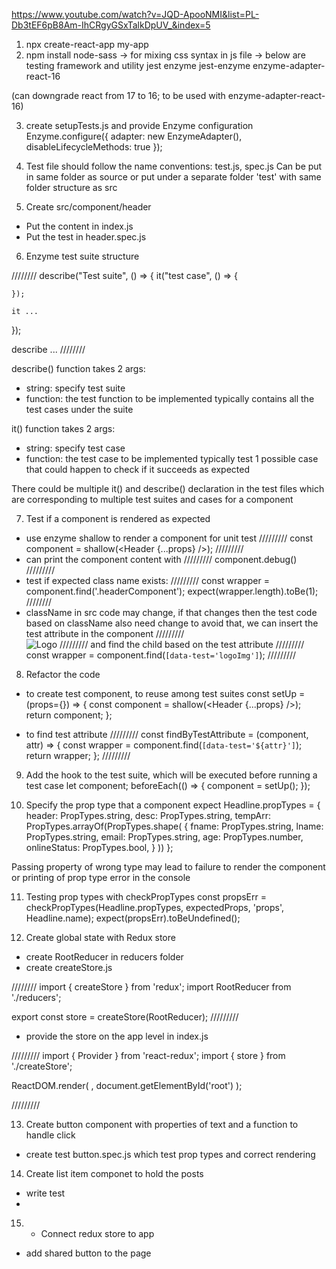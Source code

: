 https://www.youtube.com/watch?v=JQD-ApooNMI&list=PL-Db3tEF6pB8Am-IhCRgyGSxTalkDpUV_&index=5

1. npx create-react-app my-app
2. npm install 
node-sass       -> for mixing css syntax in js file
                -> below are testing framework and utility
jest
enzyme
jest-enzyme
enzyme-adapter-react-16

(can downgrade react from 17 to 16; to be used with enzyme-adapter-react-16)

3. create setupTests.js and provide Enzyme configuration
Enzyme.configure({
    adapter: new EnzymeAdapter(),
    disableLifecycleMethods: true
});

4. Test file should follow the name conventions: test.js, spec.js
Can be put in same folder as source or put under a separate folder 'test' with same folder structure as src

5. Create src/component/header
- Put the content in index.js
- Put the test in header.spec.js

6. Enzyme test suite structure

////////
describe("Test suite", () => {
    it("test case", () => {

    });

    it ...

});

describe ...
////////

describe() function takes 2 args:
- string: specify test suite
- function: the test function to be implemented
typically contains all the test cases under the suite

it() function takes 2 args:
- string: specify test case
- function: the test case to be implemented
typically test 1 possible case that could happen to check if it succeeds as expected

There could be multiple it() and describe() declaration in the test files
which are corresponding to multiple test suites and cases for a component

7. Test if a component is rendered as expected
- use enzyme shallow to render a component for unit test
    /////////
    const component = shallow(<Header {...props} />);
    /////////
- can print the component content with
    /////////
    component.debug()
    /////////
- test if expected class name exists:
    /////////
    const wrapper = component.find('.headerComponent');
    expect(wrapper.length).toBe(1);
    ////////
- className in src code may change, if that changes then the test code based on className also need change
to avoid that, we can insert the test attribute in the component
    /////////    
    <img data-test="logoImg" src={Logo} alt="Logo" />
    /////////
and find the child based on the test attribute
    /////////
    const wrapper = component.find(`[data-test='logoImg']`);
    /////////

8. Refactor the code 

- to create test component, to reuse among test suites
const setUp = (props={}) => {
    const component = shallow(<Header {...props} />);
    return component;
};

- to find test attribute
    /////////
    const findByTestAttribute  = (component, attr) => {
        const wrapper = component.find(`[data-test='${attr}']`);
        return wrapper;
    };
    /////////

9. Add the hook to the test suite, which will be executed before running a test case
        let component;
        beforeEach(() => {
            component = setUp();
        });    

10. Specify the prop type that a component expect
Headline.propTypes = {
    header: PropTypes.string,
    desc: PropTypes.string,
    tempArr: PropTypes.arrayOf(PropTypes.shape(
        {
            fname: PropTypes.string,
            lname: PropTypes.string,
            email: PropTypes.string,
            age: PropTypes.number,
            onlineStatus: PropTypes.bool,
        }
    ))
};

Passing property of wrong type may lead to failure to render the component
or printing of prop type error in the console

11. Testing prop types with checkPropTypes
    const propsErr = checkPropTypes(Headline.propTypes, expectedProps, 'props', Headline.name);
    expect(propsErr).toBeUndefined();

12. Create global state with Redux store
- create RootReducer in reducers folder
- create createStore.js

////////
import { createStore } from 'redux';
import RootReducer from './reducers';

export const store = createStore(RootReducer);
/////////

- provide the store on the app level in index.js

/////////
import { Provider } from 'react-redux';
import { store } from './createStore';

ReactDOM.render(
  <Provider store={store}>
    <App />
  </Provider>,
  document.getElementById('root')
);

/////////

13.  Create button component with properties of text and a function to handle click
- create test button.spec.js
which test prop types and correct rendering

14. Create list item componet to hold the posts
- write test
- 
15. - Connect redux store to app
- add shared button to the page